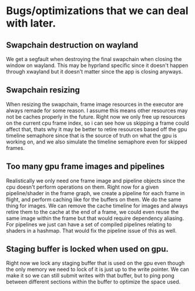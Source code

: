 # Bugs/optimizations that we can deal with later.

## Swapchain destruction on wayland
We get a segfault when destroying the final swapchain when closing the window on wayland. 
This may be hyprland specific since it doesn't happen through xwayland but it doesn't matter
since the app is closing anyways.

## Swapchain resizing
When resizing the swapchain, frame image resources in the executor are always 
remade for some reason. I assume this means other resources may not be caches properly in the
future. Right now we only free up resources on the current cpu frame index, 
so i can see how us skipping a frame could affect that, thats why it may be better 
to retire resources based off the gpu timeline semaphore since that is the source of truth on
what the gpu is working on, and we also simulate the timeline semaphore even for skipped frames.

## Too many gpu frame images and pipelines
Realistically we only need one frame image and pipeline objects since the cpu doesn't perform operations on them. 
Right now for a given pipeline/shader in the frame graph, we create a pipeline for each frame in flight,
and perform caching like for the buffers on them. We do the same thing for images. We can remove the cache timeline for
images and always retire them to the cache at the end of a frame, we could even reuse the same image within the frame but
that would require dependency aliasing. For pipelines we just can have a set of compiled pipelines relating to shaders in a
hashmap. That would fix the pipeline issue of this as well.

## Staging buffer is locked when used on gpu.
Right now we lock any staging buffer that is used on the gpu even though the only memory we need
to lock of it is just up to the write pointer. We can make it so we can still submit writes with that
buffer, but to ping pong between different sections within the buffer to optimize the space used.

